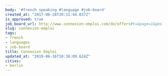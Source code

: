 ```yaml
---
body: '#french speaking #language #job-board'
created_at: "2017-06-28T20:31:44.037Z"
is_approved: true
job_board_url: http://www.connexion-emploi.com/de/offers#t=&page=1&geolocation=31-7
slug: connexion-emploi
tags:
- french
- languages
- job-board
title: Connexion Emploi
updated_at: "2019-06-16T10:36:09.624Z"
cities:
- berlin
---
```

